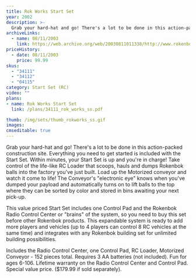 ```yaml
---
title: Rok Works Start Set
year: 2002
description: >-
  Grab your hard-hat and go! There's a lot to be done in this action-packed construction site. Everything you need to get started is included with the Start Set. Within minutes, your Start Set is up and you're in charge! Take control of the life-like RC Loader that scoops, hauls and dumps Rokenbok balls into the factory you've just built.
archiveLinks:
  - name: 08/11/2003
    link: https://web.archive.org/web/20030811011338/http://www.rokenbok.com/catalog/2002_pd_ss_rokworks.html
priceHistory:
  - date: 08/11/2003
    price: 99.99
skus:
  - "34111"
  - "34112"
  - "04115"
category: Start Set (RC)
video: ""
plans:
- name: Rok Works Start Set
  link: /plans/34111_rok_works_ss.pdf

thumb: /img/sets/thumb_rokworks_ss.gif
images:
cmseditable: true
---
```

Grab your hard-hat and go! There's a lot to be done in this action-packed construction site. Everything you need to get started is included with the Start Set. Within minutes, your Start Set is up and you're in charge! Take control of the life-like RC Loader that scoops, hauls and dumps Rokenbok balls into the factory you've just built. Load up the Motorized conveyor and watch it come to life! The Conveyor's "electronic eye" knows when you've dumped your payload and automatically turns on to lift balls to the top where they can be sorted by color and stored in bins awaiting your next pick-up.

This value priced Start Set includes one Control Pad and the Rokenbok Radio Control Center or "brains" of the system, so you need to buy this set before other Rokenbok products. This expandable system is ready to add more players and vehicles (up to 4 players can control 8 RC vehicles at the same time) and integrates with any Rokenbok building set for unlimited building possibilities.

Includes the Radio Control Center, one Control Pad, RC Loader, Motorized Conveyor - 152 pieces total. Requires 3 AA batteries (not included). Fun for ages 6-106. Lifetime warranty on the Radio Control Center and Control Pad. Special value price. ($179.99 if sold separately).

